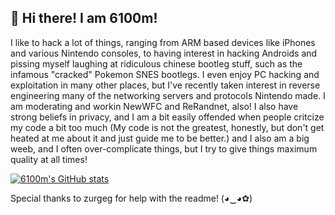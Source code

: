 ## 👋 Hi there! I am 6100m!

I like to hack a lot of things, ranging from ARM based devices like iPhones and various Nintendo consoles, to having interest in hacking Androids and pissing myself laughing at ridiculous chinese bootleg stuff, such as the infamous "cracked" Pokemon SNES bootlegs. I even enjoy PC hacking and exploitation in many other places, but I've recently taken interest in reverse engineering many of the networking servers and protocols Nintendo made. I am moderating and workin NewWFC and ReRandnet, also! I also have strong beliefs in privacy, and I am a bit easily offended when people critcize my code a bit too much (My code is not the greatest, honestly, but don't get heated at me about it and just guide me to be better.) and I also am a big weeb, and I often over-complicate things, but I try to give things maximum quality at all times!

[![6100m's GitHub stats](https://github-readme-stats.vercel.app/api?username=6100m)](https://github.com/anuraghazra/github-readme-stats)

Special thanks to zurgeg for help with the readme! (◕‿◕✿)
